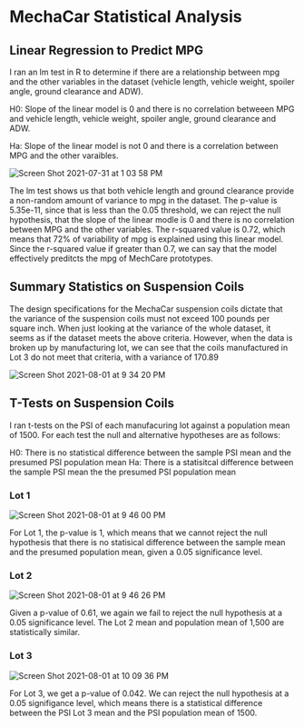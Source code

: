 # MechaCar Statistical Analysis

## Linear Regression to Predict MPG
I ran an lm test in R to determine if there are a relationship between mpg and the other variables in the dataset (vehicle length, vehicle weight, spoiler angle, ground clearance and ADW). 

  H0: Slope of the linear model is 0 and there is no correlation betweeen MPG and vehicle length, vehicle weight, spoiler angle, ground clearance and ADW. 

  Ha: Slope of the linear model is not 0 and there is a correlation between MPG and the other varaibles. 

![Screen Shot 2021-07-31 at 1 03 58 PM](https://user-images.githubusercontent.com/80648379/127776913-ae0a7353-2307-4c3b-a106-f3f8dfded507.png)

The lm test shows us that both vehicle length and ground clearance provide a non-random amount of variance to mpg in the dataset. The p-value is 5.35e-11, since that is less than the 0.05 threshold, we can reject the null hypothesis, that the slope of the linear modle is 0 and there is no correlation between MPG and the other variables. The r-squared value is 0.72, which means that 72% of variability of mpg is explained using this linear model. Since the r-squared value if greater than 0.7, we can say that the model effectively preditcts the mpg of MechCare prototypes. 

## Summary Statistics on Suspension Coils

The design specifications for the MechaCar suspension coils dictate that the variance of the suspension coils must not exceed 100 pounds per square inch. When just looking at the variance of the whole dataset, it seems as if the dataset meets the above criteria. However, when the data is broken up by manufacturing lot, we can see that the coils manufactured in Lot 3 do not meet that criteria, with a variance of 170.89

![Screen Shot 2021-08-01 at 9 34 20 PM](https://user-images.githubusercontent.com/80648379/127793260-508b206b-ebdf-45dc-abb9-2982456dc742.png)

## T-Tests on Suspension Coils

I ran t-tests on the PSI of each manufacuring lot against a population mean of 1500. For each test the null and alternative hypotheses are as follows: 

H0: There is no statistical difference between the sample PSI mean and the presumed PSI population mean
Ha: There is a statisitcal difference between the sample PSI mean the the presumed PSI population mean

### Lot 1
![Screen Shot 2021-08-01 at 9 46 00 PM](https://user-images.githubusercontent.com/80648379/127794648-af710b9b-65fe-4f5c-bb39-0bcf2902ded4.png)

For Lot 1, the p-value is 1, which means that we cannot reject the null hypothesis that there is no statisical difference between the sample mean and the presumed population mean, given a 0.05 significance level. 

### Lot 2
![Screen Shot 2021-08-01 at 9 46 26 PM](https://user-images.githubusercontent.com/80648379/127794929-8a86e4b0-48d7-406d-928e-a47a4e9671d0.png)

Given a p-value of 0.61, we again we fail to reject the null hypothesis at a 0.05 significance level. The Lot 2 mean and population mean of 1,500 are statistically similar. 

### Lot 3
![Screen Shot 2021-08-01 at 10 09 36 PM](https://user-images.githubusercontent.com/80648379/127795364-da2229e2-7a30-4afa-9f03-9c894d0d18e6.png)

For Lot 3, we get a p-value of 0.042. We can reject the null hypothesis at a 0.05 signifigance level, which means there is a statistical difference between the PSI Lot 3 mean and the PSI population mean of 1500. 
